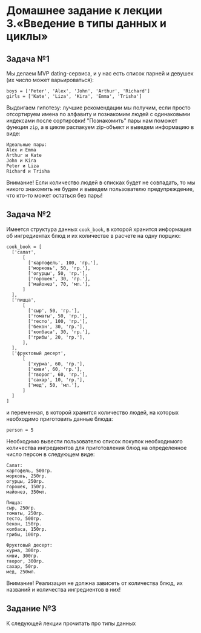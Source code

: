 Домашнее задание к лекции 3.«Введение в типы данных и циклы»
============================================================
Задача №1
---------
Мы делаем MVP dating-сервиса, и у нас есть список парней и девушек (их число может варьироваться):

    boys = ['Peter', 'Alex', 'John', 'Arthur', 'Richard']
    girls = ['Kate', 'Liza', 'Kira', 'Emma', 'Trisha']

Выдвигаем гипотезу: лучшие рекомендации мы получим, если просто отсортируем имена по алфавиту и познакомим людей с одинаковыми индексами после сортировки! "Познакомить" пары нам поможет функция `zip`, а в цикле распакуем zip-объект и выведем информацию в виде:

    Идеальные пары:
    Alex и Emma
    Arthur и Kate
    John и Kira
    Peter и Liza
    Richard и Trisha

Внимание! Если количество людей в списках будет не совпадать, то мы никого знакомить не будем и выведем пользователю предупреждение, что кто-то может остаться без пары!

Задача №2
---------
Имеется структура данных `cook_book`, в которой хранится информация об ингредиентах блюд и их количестве в расчете на одну порцию:

    cook_book = [
      ['салат',
          [
            ['картофель', 100, 'гр.'],
            ['морковь', 50, 'гр.'],
            ['огурцы', 50, 'гр.'],
            ['горошек', 30, 'гр.'],
            ['майонез', 70, 'мл.'],
          ]
      ],
      ['пицца',  
          [
            ['сыр', 50, 'гр.'],
            ['томаты', 50, 'гр.'],
            ['тесто', 100, 'гр.'],
            ['бекон', 30, 'гр.'],
            ['колбаса', 30, 'гр.'],
            ['грибы', 20, 'гр.'],
          ],
      ],
      ['фруктовый десерт',
          [
            ['хурма', 60, 'гр.'],
            ['киви', 60, 'гр.'],
            ['творог', 60, 'гр.'],
            ['сахар', 10, 'гр.'],
            ['мед', 50, 'мл.'],  
          ]
      ]
    ]
и переменная, в которой хранится количество людей, на которых необходимо приготовить данные блюда:<br/>

    person = 5
    
Необходимо вывести пользователю список покупок необходимого количества ингредиентов для приготовления блюд на определенное число персон в следующем виде:

    Салат:
    картофель, 500гр.
    морковь, 250гр.
    огурцы, 250гр.
    горошек, 150гр.
    майонез, 350мл.

    Пицца:
    сыр, 250гр.
    томаты, 250гр.
    тесто, 500гр.
    бекон, 150гр.
    колбаса, 150гр.
    грибы, 100гр.

    Фруктовый десерт:
    хурма, 300гр.
    киви, 300гр.
    творог, 300гр.
    сахар, 50гр.
    мед, 250мл.
Внимание! Реализация не должна зависеть от количества блюд, их названий и количества ингредиентов в них!

Задание №3
----------
К следующей лекции прочитать про типы данных
